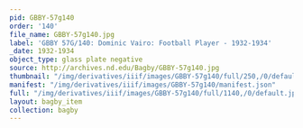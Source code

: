 ```yaml
---
pid: GBBY-57g140
order: '140'
file_name: GBBY-57g140.jpg
label: 'GBBY 57G/140: Dominic Vairo: Football Player - 1932-1934'
_date: 1932-1934
object_type: glass plate negative
source: http://archives.nd.edu/Bagby/GBBY-57g140.jpg
thumbnail: "/img/derivatives/iiif/images/GBBY-57g140/full/250,/0/default.jpg"
manifest: "/img/derivatives/iiif/images/GBBY-57g140/manifest.json"
full: "/img/derivatives/iiif/images/GBBY-57g140/full/1140,/0/default.jpg"
layout: bagby_item
collection: bagby
---
```

